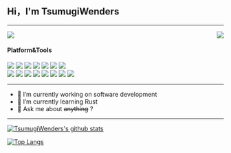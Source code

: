 
## Hi，I'm TsumugiWenders

<!-- ![](https://api.moedog.org/count/@TsumugiWenders.readme)<br/> -->
---
<p>
  <a href="https://api.moedog.org/count/"><img src="https://api.moedog.org/count/@TsumugiWenders.readme"></a>
  <img src="https://weather-icon.journeyad.repl.co/@qingdao?v=1" align="right">
</p>

#### Platform&Tools
[![](https://img.shields.io/badge/OS-centos%20Linux-blue?style=flat-square&logo=centos&logoColor=ffffff)](https://www.centos.org/)
[![](https://img.shields.io/badge/OS-Arch%20Linux-33aadd?style=flat-square&logo=arch-linux&logoColor=ffffff)](https://www.archlinux.org/)
[![](https://img.shields.io/badge/Windows-10-2376bc?style=flat-square&logo=windows&logoColor=ffffff)](https://www.microsoft.com/windows/get-windows-10)
[![](https://img.shields.io/badge/IDE-Visual%20Stdio-blueviolet?style=flat-square&logo=visual-studio&logoColor=ffffff)](https://visualstudio.microsoft.com/)
[![](https://img.shields.io/badge/IDE-Visual%20Studio%20Code-blue?style=flat-square&logo=visual-studio-code&logoColor=ffffff)](https://code.visualstudio.com/)
[![](https://img.shields.io/badge/IDE-PyCharm-000000?style=flat-square&logo=PyCharm&logoColor=ffffff)](https://www.jetbrains.com/pycharm/)
[![](https://img.shields.io/badge/Intellij-IDEA-CC0066?style=flat-square&logo=intellijidea&logoColor=ffffff)](https://www.jetbrains.com/idea/)
<br/>
[![](https://img.shields.io/badge/-C-A8B9CC?style=flat-square&logo=C&logoColor=ffffff)]()
[![](https://img.shields.io/badge/-Java-007396?style=flat-square&logo=java&logoColor=ffffff)](https://www.java.com)
[![](https://img.shields.io/badge/-Python-3776AB?style=flat-square&logo=Python&logoColor=ffffff)](https://www.python.org)
[![](https://img.shields.io/badge/-Markdown-000000?style=flat-square&logo=Markdown&logoColor=ffffff)]()
[![](https://img.shields.io/badge/-LaTex-3776AB?style=flat-square&logo=LaTex&logoColor=ffffff)](https://www.latex-project.org/)
[![](https://img.shields.io/badge/-Hadoop-FDEA4E?style=flat-square&logo=hadoop&logoColor=ffffff)](https://hadoop.apache.org/)
[![](https://img.shields.io/badge/-Hive-FF7A00?style=flat-square&logo=Hive&logoColor=ffffff)](https://hive.apache.org/)
[![](https://img.shields.io/badge/-Git-F05032?style=flat-square&logo=Git&logoColor=ffffff)](https://git-scm.com/)

---
- 🔭 I’m currently working on software development
- 🌱 I’m currently learning Rust
- 💬 Ask me about ~~anything~~ ?
---

[![TsumugiWenders's github stats](https://github-readme-stats.vercel.app/api?username=TsumugiWenders&show_icons=true&count_private=true&hide=prs&theme=default_repocard)](https://github.com/anuraghazra/github-readme-stats)

[![Top Langs](https://github-readme-stats.vercel.app/api/top-langs/?username=TsumugiWenders&layout=compact&langs_count=6&card_width=445)](https://github.com/anuraghazra/github-readme-stats)

<!--
[![Top Langs](https://github-readme-stats.vercel.app/api/top-langs/?username=TsumugiWenders&layout=compact)](https://github.com/anuraghazra/github-readme-stats)

Here are some ideas to get you started:

- 🔭 I’m currently working on ...
- 🌱 I’m currently learning ...
- 👯 I’m looking to collaborate on ...
- 🤔 I’m looking for help with ...
- 💬 Ask me about ...
- 📫 How to reach me: ...
- 😄 Pronouns: ...
- ⚡ Fun fact: ...
-->
